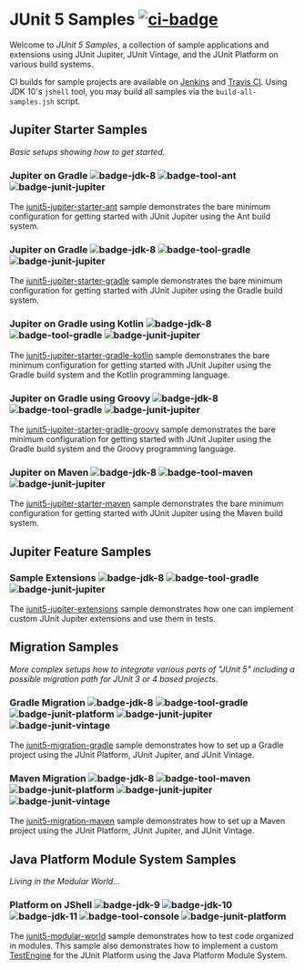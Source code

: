 # JUnit 5 Samples [![ci-badge]][ci-travis]

Welcome to _JUnit 5 Samples_, a collection of sample applications and extensions
using JUnit Jupiter, JUnit Vintage, and the JUnit Platform on various build systems.

CI builds for sample projects are available on [Jenkins][ci-jenkins] and
[Travis CI][ci-travis]. Using JDK 10's `jshell` tool, you may build all samples via
the `build-all-samples.jsh` script.

## Jupiter Starter Samples

_Basic setups showing how to get started._

### Jupiter on Gradle ![badge-jdk-8] ![badge-tool-ant] ![badge-junit-jupiter]

The [junit5-jupiter-starter-ant] sample demonstrates the bare minimum configuration for
getting started with JUnit Jupiter using the Ant build system.

### Jupiter on Gradle ![badge-jdk-8] ![badge-tool-gradle] ![badge-junit-jupiter]

The [junit5-jupiter-starter-gradle] sample demonstrates the bare minimum configuration for
getting started with JUnit Jupiter using the Gradle build system.

### Jupiter on Gradle using Kotlin ![badge-jdk-8] ![badge-tool-gradle] ![badge-junit-jupiter]

The [junit5-jupiter-starter-gradle-kotlin] sample demonstrates the bare minimum
configuration for getting started with JUnit Jupiter using the Gradle build system and the
Kotlin programming language.

### Jupiter on Gradle using Groovy ![badge-jdk-8] ![badge-tool-gradle] ![badge-junit-jupiter]

The [junit5-jupiter-starter-gradle-groovy] sample demonstrates the bare minimum
configuration for getting started with JUnit Jupiter using the Gradle build system and the
Groovy programming language.

### Jupiter on Maven ![badge-jdk-8] ![badge-tool-maven] ![badge-junit-jupiter]

The [junit5-jupiter-starter-maven] sample demonstrates the bare minimum configuration for
getting started with JUnit Jupiter using the Maven build system.


## Jupiter Feature Samples

### Sample Extensions ![badge-jdk-8] ![badge-tool-gradle] ![badge-junit-jupiter]

The [junit5-jupiter-extensions] sample demonstrates how one can implement custom
JUnit Jupiter extensions and use them in tests.


## Migration Samples

_More complex setups how to integrate various parts of "JUnit 5" including a
possible migration path for JUnit 3 or 4 based projects._

### Gradle Migration ![badge-jdk-8] ![badge-tool-gradle] ![badge-junit-platform] ![badge-junit-jupiter] ![badge-junit-vintage]

The [junit5-migration-gradle] sample demonstrates how to set up a Gradle project
using the JUnit Platform, JUnit Jupiter, and JUnit Vintage.

### Maven Migration ![badge-jdk-8] ![badge-tool-maven] ![badge-junit-platform] ![badge-junit-jupiter] ![badge-junit-vintage]

The [junit5-migration-maven] sample demonstrates how to set up a Maven project
using the JUnit Platform, JUnit Jupiter, and JUnit Vintage.


## Java Platform Module System Samples

_Living in the Modular World..._

### Platform on JShell ![badge-jdk-9] ![badge-jdk-10] ![badge-jdk-11] ![badge-tool-console] ![badge-junit-platform]

The [junit5-modular-world] sample demonstrates how to test code organized in modules.
This sample also demonstrates how to implement a custom [TestEngine][guide-custom-engine]
for the JUnit Platform using the Java Platform Module System.

[junit5-jupiter-extensions]: junit5-jupiter-extensions
[junit5-jupiter-starter-ant]: junit5-jupiter-starter-ant
[junit5-jupiter-starter-gradle]: junit5-jupiter-starter-gradle
[junit5-jupiter-starter-gradle-groovy]: junit5-jupiter-starter-gradle-groovy
[junit5-jupiter-starter-gradle-kotlin]: junit5-jupiter-starter-gradle-kotlin
[junit5-jupiter-starter-maven]: junit5-jupiter-starter-maven
[junit5-migration-gradle]: junit5-migration-gradle
[junit5-migration-maven]: junit5-migration-maven
[junit5-modular-world]: junit5-modular-world

[badge-jdk-8]: https://img.shields.io/badge/jdk-8-lightgray.svg "JDK-8"
[badge-jdk-9]: https://img.shields.io/badge/jdk-9-yellow.svg "JDK-9"
[badge-jdk-10]: https://img.shields.io/badge/jdk-10-orange.svg "JDK-10"
[badge-jdk-11]: https://img.shields.io/badge/jdk-11-red.svg "JDK-11 or higher"
[badge-tool-ant]: https://img.shields.io/badge/tool-ant-10f0f0.svg "Ant"
[badge-tool-gradle]: https://img.shields.io/badge/tool-gradle-blue.svg "Gradle wrapper included"
[badge-tool-maven]: https://img.shields.io/badge/tool-maven-0440af.svg "Maven wrapper included"
[badge-tool-console]: https://img.shields.io/badge/tool-console-022077.svg "Command line tools"
[badge-junit-platform]: https://img.shields.io/badge/junit-platform-brightgreen.svg "JUnit Platform"
[badge-junit-jupiter]: https://img.shields.io/badge/junit-jupiter-green.svg "JUnit Jupiter Engine"
[badge-junit-vintage]: https://img.shields.io/badge/junit-vintage-yellowgreen.svg "JUnit Vintage Engine"

[ci-badge]: https://travis-ci.org/junit-team/junit5-samples.svg "Travis CI build status"
[ci-travis]: https://travis-ci.org/junit-team/junit5-samples
[ci-jenkins]: https://junit.ci.cloudbees.com/blue/organizations/jenkins/JUnit%205%20Samples/branches/

[guide-custom-engine]: http://junit.org/junit5/docs/current/user-guide/#launcher-api-engines-custom "Plugging in Your Own Test Engine"
